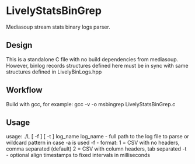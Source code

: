 # LivelyStatsBinGrep

Mediasoup stream stats binary logs parser.

## Design

This is a standalone C file with no build dependencies from mediasoup. However, binlog records structures defined here must be in sync with same structures defined in LivelyBinLogs.hpp

## Workflow

Build with gcc, for example: gcc -v -o msbingrep LivelyStatsBinGrep.c

## Usage

usage: ./L [ -f <format> ] [ -t <interval ms> ] log_name
    log_name           - full path to the log file to parse or wildcard pattern in case -a is used
    -f <format>        - format:
                         1 = CSV with no headers, comma separated (default)
                         2 = CSV with column headers, tab separated 
    -t <interval>      - optional align timestamps to fixed intervals in milliseconds
